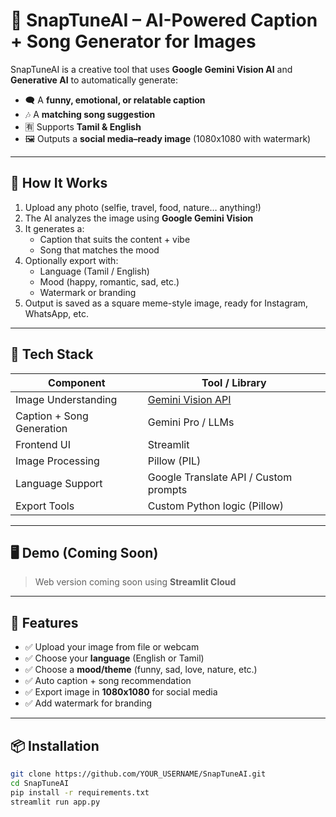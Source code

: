# 🎵 SnapTuneAI – AI-Powered Caption + Song Generator for Images

SnapTuneAI is a creative tool that uses **Google Gemini Vision AI** and **Generative AI** to automatically generate:

- 🗨️ A **funny, emotional, or relatable caption**
- 🎶 A **matching song suggestion**
- 🈶 Supports **Tamil & English**
- 🖼️ Outputs a **social media–ready image** (1080x1080 with watermark)

---

## 📸 How It Works

1. Upload any photo (selfie, travel, food, nature… anything!)
2. The AI analyzes the image using **Google Gemini Vision**
3. It generates a:
   - Caption that suits the content + vibe
   - Song that matches the mood
4. Optionally export with:
   - Language (Tamil / English)
   - Mood (happy, romantic, sad, etc.)
   - Watermark or branding
5. Output is saved as a square meme-style image, ready for Instagram, WhatsApp, etc.

---

## 🧠 Tech Stack

| Component            | Tool / Library               |
|---------------------|------------------------------|
| Image Understanding | [Gemini Vision API](https://ai.google.dev/) |
| Caption + Song Generation | Gemini Pro / LLMs |
| Frontend UI         | Streamlit                    |
| Image Processing    | Pillow (PIL)                 |
| Language Support    | Google Translate API / Custom prompts |
| Export Tools        | Custom Python logic (Pillow) |

---

## 🖥️ Demo (Coming Soon)

> Web version coming soon using **Streamlit Cloud**

---

## 🚀 Features

- ✅ Upload your image from file or webcam
- ✅ Choose your **language** (English or Tamil)
- ✅ Choose a **mood/theme** (funny, sad, love, nature, etc.)
- ✅ Auto caption + song recommendation
- ✅ Export image in **1080x1080** for social media
- ✅ Add watermark for branding

---

## 📦 Installation

```bash
git clone https://github.com/YOUR_USERNAME/SnapTuneAI.git
cd SnapTuneAI
pip install -r requirements.txt
streamlit run app.py
